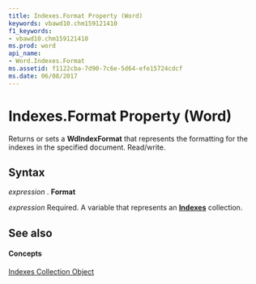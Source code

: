 ```yaml
---
title: Indexes.Format Property (Word)
keywords: vbawd10.chm159121410
f1_keywords:
- vbawd10.chm159121410
ms.prod: word
api_name:
- Word.Indexes.Format
ms.assetid: f1122cba-7d90-7c6e-5d64-efe15724cdcf
ms.date: 06/08/2017
---
```



# Indexes.Format Property (Word)

Returns or sets a  **WdIndexFormat** that represents the formatting for the indexes in the specified document. Read/write.


## Syntax

 _expression_ . **Format**

 _expression_ Required. A variable that represents an **[Indexes](Word.indexes.md)** collection.


## See also


#### Concepts


[Indexes Collection Object](Word.indexes.md)


